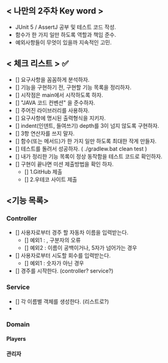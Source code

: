 ## < 나만의 2주차 Key word >

- JUnit 5 / AssertJ 공부 및 테스트 코드 작성.
- 함수가 한 가지 일만 하도록 역할과 책임 준수.
- 예외사항들이 무엇이 있을까 지속적인 고민.


## < 체크 리스트 > ✅

- [] 요구사항을 꼼꼼하게 분석하자.
- [] 기능을 구현하기 전, 구현할 기능 목록을 정리하자. 
- [] 시작점은 main에서 시작하도록 하자. 
- [] "JAVA 코드 컨벤션" 을 준수하자. 
- [] 주어진 라이브러리를 사용하자. 
- [] 요구사항에 명시된 출력형식을 지키자. 
- [] indent(인덴트, 들여쓰기) depth를 3이 넘지 않도록 구현하자.
- [] 3항 연산자를 쓰지 말자.
- [] 함수(또는 메서드)가 한 가지 일만 하도록 최대한 작게 만들자.
- [] 테스트를 돌려서 성공하자. ( ./gradlew.bat clean test ) 
- [] 내가 정리한 기능 목록이 정상 동작함을 테스트 코드로 확인하자.
- [] 구현이 끝나면 미션 제출방법을 확인 하자.
    - [] 1.GitHub 제출 
    - [] 2.우테코 사이트 제출

## <기능 목록>

### Controller

- [] 사용자로부터 경주 할 자동차 이름을 입력받는다.
  - [] 예외1 : , 구분자의 오류
  - [] 예외2 : 이름이 공백이거나, 5자가 넘어가는 경우
- [] 사용자로부터 시도할 회수를 입력받는다.
  - [] 예외1 : 숫자가 아닌 경우
- [] 경주를 시작한다. (controller? service?)

### Service

- [] 각 이름별 객체를 생성한다. (리스트로?)
- 


### Domain

#### Players


#### 관리자


